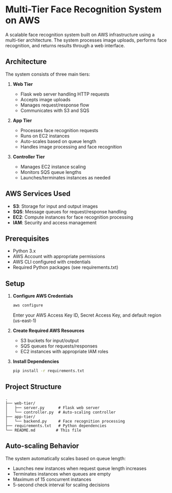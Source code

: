 # Multi-Tier Face Recognition System on AWS

A scalable face recognition system built on AWS infrastructure using a multi-tier architecture. The system processes image uploads, performs face recognition, and returns results through a web interface.

## Architecture

The system consists of three main tiers:

1. **Web Tier**
   - Flask web server handling HTTP requests
   - Accepts image uploads
   - Manages request/response flow
   - Communicates with S3 and SQS

2. **App Tier**
   - Processes face recognition requests
   - Runs on EC2 instances
   - Auto-scales based on queue length
   - Handles image processing and face recognition

3. **Controller Tier**
   - Manages EC2 instance scaling
   - Monitors SQS queue lengths
   - Launches/terminates instances as needed

## AWS Services Used

- **S3**: Storage for input and output images
- **SQS**: Message queues for request/response handling
- **EC2**: Compute instances for face recognition processing
- **IAM**: Security and access management

## Prerequisites

- Python 3.x
- AWS Account with appropriate permissions
- AWS CLI configured with credentials
- Required Python packages (see requirements.txt)

## Setup

1. **Configure AWS Credentials**
   ```bash
   aws configure
   ```
   Enter your AWS Access Key ID, Secret Access Key, and default region (us-east-1)

2. **Create Required AWS Resources**
   - S3 buckets for input/output
   - SQS queues for requests/responses
   - EC2 instances with appropriate IAM roles

3. **Install Dependencies**
   ```bash
   pip install -r requirements.txt
   ```

## Project Structure

```
.
├── web-tier/
│   ├── server.py      # Flask web server
│   └── controller.py  # Auto-scaling controller
├── app-tier/
│   └── backend.py     # Face recognition processing
├── requirements.txt   # Python dependencies
└── README.md         # This file
```


## Auto-scaling Behavior

The system automatically scales based on queue length:
- Launches new instances when request queue length increases
- Terminates instances when queues are empty
- Maximum of 15 concurrent instances
- 5-second check interval for scaling decisions



